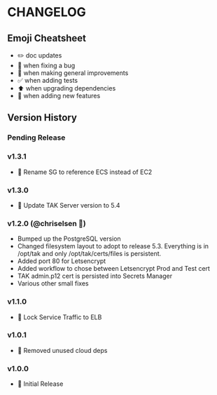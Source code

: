 # CHANGELOG

## Emoji Cheatsheet
- :pencil2: doc updates
- :bug: when fixing a bug
- :rocket: when making general improvements
- :white_check_mark: when adding tests
- :arrow_up: when upgrading dependencies
- :tada: when adding new features

## Version History

### Pending Release

### v1.3.1

- :rocket: Rename SG to reference ECS instead of EC2

### v1.3.0

- :rocket: Update TAK Server version to 5.4

### v1.2.0 (@chriselsen :tada:)

- Bumped up the PostgreSQL version
- Changed filesystem layout to adopt to release 5.3. Everything is in /opt/tak and only /opt/tak/certs/files is persistent.
- Added port 80 for Letsencrypt
- Added workflow to chose between Letsencrypt Prod and Test cert
- TAK admin.p12 cert is persisted into Secrets Manager
- Various other small fixes

### v1.1.0

- :bug: Lock Service Traffic to ELB

### v1.0.1

- :rocket: Removed unused cloud deps

### v1.0.0

- :rocket: Initial Release

